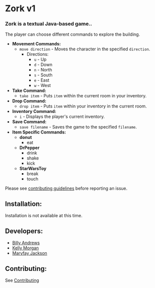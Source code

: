 # Zork v1

### Zork is a textual Java-based game..

The player can choose different commands to explore the building.

- **Movement Commands:**
  - <code>move direction</code> - Moves the character in the specified <code>direction</code>.
    - Directions:
      - <code>u</code> - Up
      - <code>d</code> - Down
      - <code>n</code> - North
      - <code>s</code> - South
      - <code>e</code> - East
      - <code>w</code> - West
- **Take Command:**
  - <code>take item</code> - Puts <code>item</code> within the current room in your inventory.
- **Drop Command:**
  - <code>drop item</code> - Puts <code>item</code> within your inventory in the current room.
- **Inventory Command:**
  - <code>i</code> - Displays the player's current inventory.
- **Save Command:**
  - <code>save filename</code> - Saves the game to the specified <code>filename</code>.
- **Item Specific Commands:**
  - **donut**
    - eat
  - **DrPepper**
    - drink
    - shake
    - kick
  - **StarWarsToy**
    - break
    - touch
  

  
Please see [contributing guidelines](CONTRIBUTING.md) before reporting an issue.
  


## Installation:

  Installation is not available at this time.



## Developers:

- [Billy Andrews](https://github.com/wandrews1)
- [Kelly Morgan](https://github.com/kelbot6)
- [Maryfay Jackson](https://github.com/mjackso5)
  
  
## Contributing:


See [Contributing](CONTRIBUTING.md)
